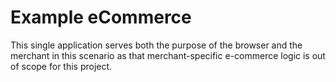 # Example eCommerce

This single application serves both the purpose of the browser and the merchant in this scenario as that merchant-specific e-commerce logic is out of scope for this project.
